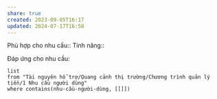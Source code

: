 ```yaml
---
share: true
created: 2023-09-05T16:17
updated: 2024-07-17T16:58
---
```

Phù hợp cho nhu cầu:: 
Tính năng::

Đáp ứng cho nhu cầu:
```dataview
list
from "Tài nguyên hỗ trợ/Quang cảnh thị trường/Chương trình quản lý tiền/1 Nhu cầu người dùng" 
where contains(nhu-cầu-người-dùng, [[]])
```